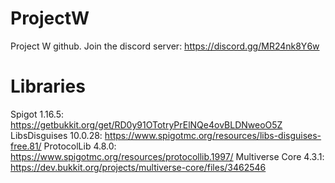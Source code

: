 # ProjectW
Project W github. Join the discord server: https://discord.gg/MR24nk8Y6w

# Libraries
Spigot 1.16.5: https://getbukkit.org/get/RD0y91OTotryPrElNQe4ovBLDNweoO5Z
LibsDisguises 10.0.28: https://www.spigotmc.org/resources/libs-disguises-free.81/
ProtocolLib 4.8.0: https://www.spigotmc.org/resources/protocollib.1997/
Multiverse Core 4.3.1: https://dev.bukkit.org/projects/multiverse-core/files/3462546
